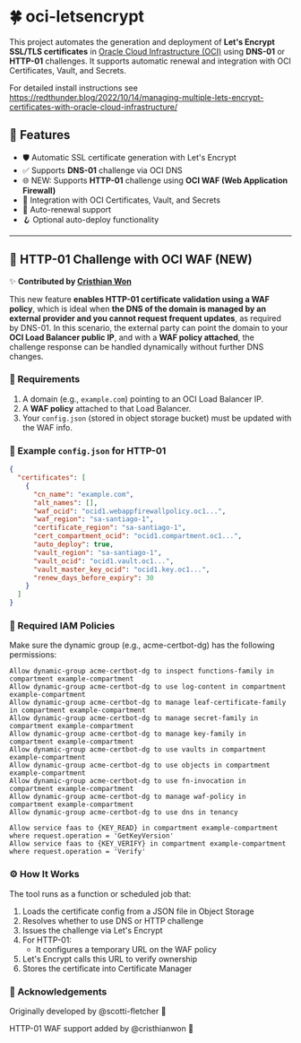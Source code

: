 # 🍀 oci-letsencrypt

This project automates the generation and deployment of **Let's Encrypt SSL/TLS certificates** in [Oracle Cloud Infrastructure (OCI)](https://www.oracle.com/cloud/) using **DNS-01** or **HTTP-01** challenges. It supports automatic renewal and integration with OCI Certificates, Vault, and Secrets.

For detailed install instructions see https://redthunder.blog/2022/10/14/managing-multiple-lets-encrypt-certificates-with-oracle-cloud-infrastructure/

## 📌 Features

- 🛡️ Automatic SSL certificate generation with Let's Encrypt
- ✅ Supports **DNS-01** challenge via OCI DNS
- 🌐 NEW: Supports **HTTP-01** challenge using **OCI WAF (Web Application Firewall)**
- 🔐 Integration with OCI Certificates, Vault, and Secrets
- 🔁 Auto-renewal support
- 🪝 Optional auto-deploy functionality

---

## 🔧 HTTP-01 Challenge with OCI WAF (NEW)

✨ **Contributed by [Cristhian Won](https://github.com/cristhianwon)**

This new feature **enables HTTP-01 certificate validation using a WAF policy**, which is ideal when **the DNS of the domain is managed by an external provider and you cannot request frequent updates**, as required by DNS-01. In this scenario, the external party can point the domain to your **OCI Load Balancer public IP**, and with a **WAF policy attached**, the challenge response can be handled dynamically without further DNS changes.

### 📝 Requirements

1. A domain (e.g., `example.com`) pointing to an OCI Load Balancer IP.
2. A **WAF policy** attached to that Load Balancer.
3. Your `config.json` (stored in object storage bucket) must be updated with the WAF info.

### 📁 Example `config.json` for HTTP-01

```json
{
  "certificates": [
    {
      "cn_name": "example.com",
      "alt_names": [],
      "waf_ocid": "ocid1.webappfirewallpolicy.oc1...",
      "waf_region": "sa-santiago-1",
      "certificate_region": "sa-santiago-1",
      "cert_compartment_ocid": "ocid1.compartment.oc1...",
      "auto_deploy": true,
      "vault_region": "sa-santiago-1",
      "vault_ocid": "ocid1.vault.oc1...",
      "vault_master_key_ocid": "ocid1.key.oc1...",
      "renew_days_before_expiry": 30
    }
  ]
}
```

### 🔐 Required IAM Policies

Make sure the dynamic group (e.g., acme-certbot-dg) has the following permissions:

```
Allow dynamic-group acme-certbot-dg to inspect functions-family in compartment example-compartment
Allow dynamic-group acme-certbot-dg to use log-content in compartment example-compartment
Allow dynamic-group acme-certbot-dg to manage leaf-certificate-family in compartment example-compartment
Allow dynamic-group acme-certbot-dg to manage secret-family in compartment example-compartment
Allow dynamic-group acme-certbot-dg to manage key-family in compartment example-compartment
Allow dynamic-group acme-certbot-dg to use vaults in compartment example-compartment
Allow dynamic-group acme-certbot-dg to use objects in compartment example-compartment
Allow dynamic-group acme-certbot-dg to use fn-invocation in compartment example-compartment
Allow dynamic-group acme-certbot-dg to manage waf-policy in compartment example-compartment
Allow dynamic-group acme-certbot-dg to use dns in tenancy

Allow service faas to {KEY_READ} in compartment example-compartment where request.operation = 'GetKeyVersion'
Allow service faas to {KEY_VERIFY} in compartment example-compartment where request.operation = 'Verify'
```

### ⚙️ How It Works

The tool runs as a function or scheduled job that:

1. Loads the certificate config from a JSON file in Object Storage
2. Resolves whether to use DNS or HTTP challenge
3. Issues the challenge via Let's Encrypt
4. For HTTP-01:
   - It configures a temporary URL on the WAF policy
5. Let's Encrypt calls this URL to verify ownership
6. Stores the certificate into Certificate Manager

### 🤝 Acknowledgements

Originally developed by @scotti-fletcher 🎉

HTTP-01 WAF support added by @cristhianwon 🚀
